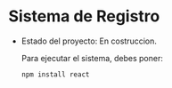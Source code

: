 <h1> Sistema de Registro</h1>

- Estado del proyecto: En costruccion.

  Para ejecutar el sistema, debes poner:

  ```npm install react```
